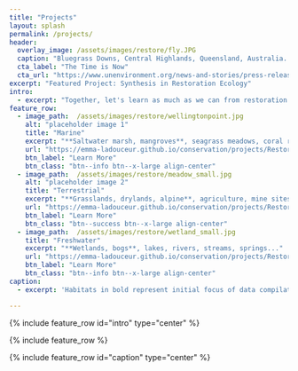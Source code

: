 ```yaml
---
title: "Projects"
layout: splash
permalink: /projects/
header:
  overlay_image: /assets/images/restore/fly.JPG
  caption: "Bluegrass Downs, Central Highlands, Queensland, Australia. Emma Ladouceur [**Photography**](https://emma-ladouceur.github.io/conservation/portfolio-archive/)"
  cta_label: "The Time is Now"
  cta_url: "https://www.unenvironment.org/news-and-stories/press-release/new-un-decade-ecosystem-restoration-offers-unparalleled-opportunity"
excerpt: "Featured Project: Synthesis in Restoration Ecology"
intro: 
  - excerpt: "Together, let's learn as much as we can from restoration past & present to inform the future & achieve extraordinary outcomes."
feature_row:
  - image_path:  /assets/images/restore/wellingtonpoint.jpg
    alt: "placeholder image 1"
    title: "Marine" 
    excerpt: "**Saltwater marsh, mangroves**, seagrass meadows, coral reefs..."
    url: "https://emma-ladouceur.github.io/conservation/projects/Restoration-Synthesis/"
    btn_label: "Learn More"
    btn_class: "btn--info btn--x-large align-center"
  - image_path:  /assets/images/restore/meadow_small.jpg
    alt: "placeholder image 2"
    title: "Terrestrial"
    excerpt: "**Grasslands, drylands, alpine**, agriculture, mine sites, forests, tundra..."
    url: "https://emma-ladouceur.github.io/conservation/projects/Restoration-Synthesis/"
    btn_label: "Learn More"
    btn_class: "btn--success btn--x-large align-center"
  - image_path:  /assets/images/restore/wetland_small.jpg
    title: "Freshwater"
    excerpt: "**Wetlands, bogs**, lakes, rivers, streams, springs..."
    url: "https://emma-ladouceur.github.io/conservation/projects/Restoration-Synthesis/"
    btn_label: "Learn More"
    btn_class: "btn--info btn--x-large align-center"
caption:
  - excerpt: 'Habitats in bold represent initial focus of data compilation.'

---
```


{% include feature_row id="intro" type="center" %}

{% include feature_row %}

{% include feature_row id="caption" type="center" %}
